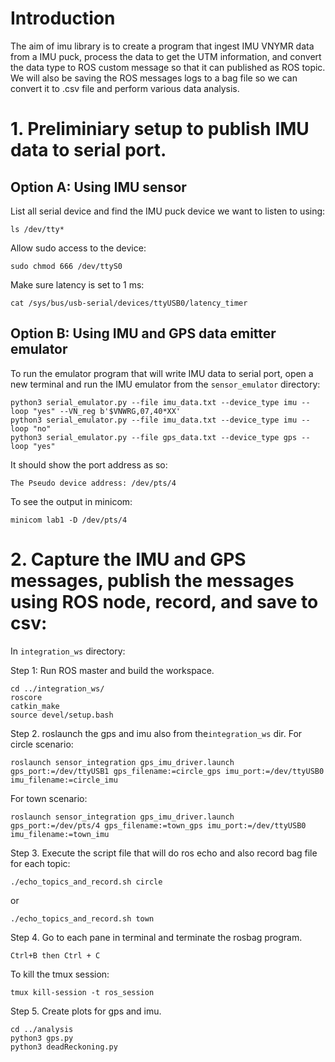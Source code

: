 # Introduction
The aim of imu library is to create a program that ingest IMU VNYMR data from a IMU puck, process the data to get the UTM information, and convert the data type to ROS custom message so that it can published as ROS topic. We will also be saving the ROS messages logs to a bag file so we can convert it to .csv file and perform various data analysis.
# 1. Preliminiary setup to publish IMU data to serial port.
## Option A: Using IMU sensor
List all serial device and find the IMU puck device we want to listen to using:
```
ls /dev/tty*
```

Allow sudo access to the device:
```
sudo chmod 666 /dev/ttyS0
```

Make sure latency is set to 1 ms:
```
cat /sys/bus/usb-serial/devices/ttyUSB0/latency_timer
```

## Option B: Using IMU and GPS data emitter emulator
To run the emulator program that will write IMU data to serial port, open a new terminal and run the IMU emulator from the `sensor_emulator` directory:
```
python3 serial_emulator.py --file imu_data.txt --device_type imu --loop "yes" --VN_reg b'$VNWRG,07,40*XX'
python3 serial_emulator.py --file imu_data.txt --device_type imu --loop "no"
python3 serial_emulator.py --file gps_data.txt --device_type gps --loop "yes"

```

It should show the port address as so:
```
The Pseudo device address: /dev/pts/4
```

To see the output in minicom:
```
minicom lab1 -D /dev/pts/4
```

# 2. Capture the IMU and GPS messages, publish the messages using ROS node, record, and save to csv:

In `integration_ws` directory:  

Step 1: Run ROS master and build the workspace.
```
cd ../integration_ws/
roscore
catkin_make
source devel/setup.bash
```

Step 2. roslaunch the gps and imu also from the`integration_ws` dir.
For circle scenario:
```
roslaunch sensor_integration gps_imu_driver.launch gps_port:=/dev/ttyUSB1 gps_filename:=circle_gps imu_port:=/dev/ttyUSB0 imu_filename:=circle_imu
```
For town scenario:
```
roslaunch sensor_integration gps_imu_driver.launch gps_port:=/dev/pts/4 gps_filename:=town_gps imu_port:=/dev/ttyUSB0 imu_filename:=town_imu
```

Step 3. Execute the script file that will do ros echo and also record bag file for each topic:
```
./echo_topics_and_record.sh circle
```

or 
```
./echo_topics_and_record.sh town
```
Step 4. Go to each pane in terminal and terminate the rosbag program.
```
Ctrl+B then Ctrl + C
```
To kill the tmux session:
```
tmux kill-session -t ros_session
```

Step 5. Create plots for gps and imu.
```
cd ../analysis
python3 gps.py
python3 deadReckoning.py
```